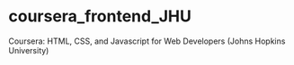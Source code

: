 # coursera_frontend_JHU
Coursera: HTML, CSS, and Javascript for Web Developers (Johns Hopkins University)
